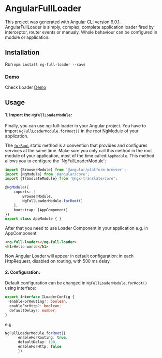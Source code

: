 # AngularFullLoader

This project was generated with [Angular CLI](https://github.com/angular/angular-cli) version 6.0.1.
AngularFullLoader is simply, complex, complete application loader fired by interceptor, router events or manualy. Whole behaviour can be configured in module or application.

## Installation

Run `npm install ng-full-loader --save` 

### Demo
Check Loader [Demo](https://stackblitz.com/github/KamilPuczka/AngularFullLoader)

## Usage
#### 1. Import the `NgFullLoaderModule`:
Finally, you can use ng-full-loader in your Angular project. You have to import `NgFullLoaderModule.forRoot()` in the root NgModule of your application.


The [`forRoot`](https://angular.io/docs/ts/latest/guide/ngmodule.html#!#core-for-root) static method is a convention that provides and configures services at the same time.
Make sure you only call this method in the root module of your application, most of the time called `AppModule`.
This method allows you to configure the `NgFullLoaderModule';

```ts
import {BrowserModule} from '@angular/platform-browser';
import {NgModule} from '@angular/core';
import {TranslateModule} from '@ngx-translate/core';

@NgModule({
    imports: [
        BrowserModule,
        NgFullLoaderModule.forRoot()
    ],
    bootstrap: [AppComponent]
})
export class AppModule { }
```

After that you need to use Loader Component in your application e.g. in AppComponent

```html
<ng-full-loader></ng-full-loader>
<h1>Hello world</h1>
```
Now Angular Loader will appear in default configuration: in each HttpRequest, disabled on routing, with 500 ms delay.

#### 2. Configuration:

Default configuration can be changed in `NgFullLoaderModule.forRoot()` using interface:  

```ts
export interface ILoaderConfig {
  enableForRouting?: boolean;
  enableForHttp?: boolean;
  defaultDelay?: number;
}
```
e.g.

```ts
NgFullLoaderModule.forRoot({
      enableForRouting: true,
      defaultDelay: 100,
      enableForHttp: false
      })
```